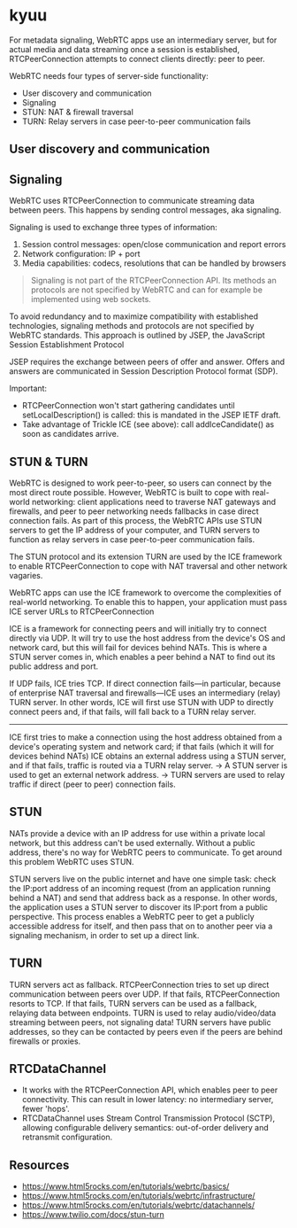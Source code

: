 # kyuu

For metadata signaling, WebRTC apps use an intermediary server, but for actual media and data streaming once a session is established, RTCPeerConnection attempts to connect clients directly: peer to peer.

WebRTC needs four types of server-side functionality:

- User discovery and communication
- Signaling
- STUN: NAT & firewall traversal
- TURN: Relay servers in case peer-to-peer communication fails

## User discovery and communication

## Signaling

WebRTC uses RTCPeerConnection to communicate streaming data between peers. This
happens by sending control messages, aka signaling.

Signaling is used to exchange three types of information:

1. Session control messages: open/close communication and report errors
2. Network configuration: IP + port
3. Media capabilities: codecs, resolutions that can be handled by browsers

> Signaling is not part of the RTCPeerConnection API. Its methods an protocols are not specified by WebRTC and can for example be implemented using web sockets.

To avoid redundancy and to maximize compatibility with established technologies,
signaling methods and protocols are not specified by WebRTC standards.
This approach is outlined by JSEP, the JavaScript Session Establishment Protocol

JSEP requires the exchange between peers of offer and answer. Offers and answers
are communicated in Session Description Protocol format (SDP).

Important:

- RTCPeerConnection won't start gathering candidates until setLocalDescription() is called: this is mandated in the JSEP IETF draft.
- Take advantage of Trickle ICE (see above): call addIceCandidate() as soon as candidates arrive.

## STUN & TURN

WebRTC is designed to work peer-to-peer, so users can connect by the most direct route possible. However, WebRTC is built to cope with real-world networking: client applications need to traverse NAT gateways and firewalls, and peer to peer networking needs fallbacks in case direct connection fails. As part of this process, the WebRTC APIs use STUN servers to get the IP address of your computer, and TURN servers to function as relay servers in case peer-to-peer communication fails.

The STUN protocol and its extension TURN are used by the ICE framework to
enable RTCPeerConnection to cope with NAT traversal and other network vagaries.

WebRTC apps can use the ICE framework to overcome the complexities of real-world networking. To enable this to happen, your application must pass ICE server URLs to RTCPeerConnection

ICE is a framework for connecting peers and will initially try to connect directly
via UDP. It will try to use the host address from the device's OS and network card,
but this will fail for devices behind NATs. This is where a STUN server comes in,
which enables a peer behind a NAT to find out its public address and port.

If UDP fails, ICE tries TCP. If direct connection fails—in particular, because
of enterprise NAT traversal and firewalls—ICE uses an intermediary (relay) TURN
server. In other words, ICE will first use STUN with UDP to directly connect
peers and, if that fails, will fall back to a TURN relay server.

---

ICE first tries to make a connection using the host address obtained from a device's operating system and network card; if that fails (which it will for devices behind NATs) ICE obtains an external address using a STUN server, and if that fails, traffic is routed via a TURN relay server.
-> A STUN server is used to get an external network address.
-> TURN servers are used to relay traffic if direct (peer to peer) connection fails.

## STUN

NATs provide a device with an IP address for use within a private local network, but this address can't be used externally. Without a public address, there's no way for WebRTC peers to communicate. To get around this problem WebRTC uses STUN.

STUN servers live on the public internet and have one simple task: check the IP:port address of an incoming request (from an application running behind a NAT) and send that address back as a response. In other words, the application uses a STUN server to discover its IP:port from a public perspective. This process enables a WebRTC peer to get a publicly accessible address for itself, and then pass that on to another peer via a signaling mechanism, in order to set up a direct link.

## TURN

TURN servers act as fallback. RTCPeerConnection tries to set up direct communication between peers over UDP. If that fails, RTCPeerConnection resorts to TCP. If that fails, TURN servers can be used as a fallback, relaying data between endpoints.
TURN is used to relay audio/video/data streaming between peers, not signaling data!
TURN servers have public addresses, so they can be contacted by peers even if the peers are behind firewalls or proxies.

## RTCDataChannel

- It works with the RTCPeerConnection API, which enables peer to peer connectivity. This can result in lower latency: no intermediary server, fewer 'hops'.
- RTCDataChannel uses Stream Control Transmission Protocol (SCTP), allowing configurable delivery semantics: out-of-order delivery and retransmit configuration.

## Resources

- https://www.html5rocks.com/en/tutorials/webrtc/basics/
- https://www.html5rocks.com/en/tutorials/webrtc/infrastructure/
- https://www.html5rocks.com/en/tutorials/webrtc/datachannels/
- https://www.twilio.com/docs/stun-turn
